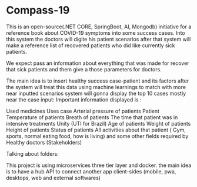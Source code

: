 # Compass-19
This is an open-source(.NET CORE, SpringBoot, AI, Mongodb) initiative for a reference book about COVID-19 symptoms into some success cases.
Into this system the doctors will digite his patient scenarios after that system will make a reference list of recovered patients who did like currently sick patients. 

We expect pass an information about everything that was made for recover that sick patients and them give a those parameters for doctors.

The main idea is to insert healthy success case-patient and its factors after the system will treat this data using machine learnings to match with more near inputted scenarios system will gonna display the top 10 cases mostly near the case input: Important information displayed is :

Used medicines
Uses case
Arterial pressure of patients 
Patient Temperature  of patients 
Breath of patients 
The time that patient was in intensive treatments Unity (UTI for Brazil) 
Age of patients 
Weight of patients 
Height of patients 
Status of patients 
All activities about that patient ( Gym, sports, normal eating food, how is living)
and some other fields required by Healthy doctors (Stakeholders)

Talking about folders:

This project is using microservices three tier layer and docker. the main idea is to have a hub API
 to connect another app client-sides (mobile, pwa, desktops, web and external softwares)


